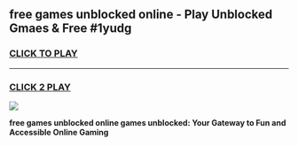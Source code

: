 
## free games unblocked online - Play Unblocked Gmaes & Free #1yudg
<h3>
<a href="https://news.freeplayer.one?title=free_games_unblocked_online&ref=03M">CLICK TO PLAY</a></h3>
<hr>

<h3>
<a href="https://news.freeplayer.one?title=free_games_unblocked_online&ref=03M">CLICK 2 PLAY</a>
  
</h3>

<a href="https://news.freeplayer.one?title=free_games_unblocked_online&ref=03M"><img src="https://clearcache.store/games.png"></a>


**free games unblocked online games unblocked: Your Gateway to Fun and Accessible Online Gaming**

